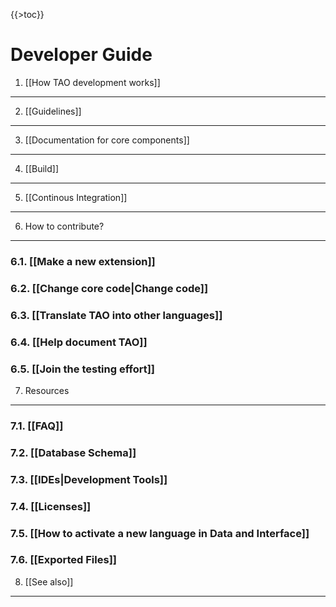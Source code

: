 {{\>toc}}

Developer Guide
===============

1. [[How TAO development works]]
--------------------------------

2. [[Guidelines]]
-----------------

3. [[Documentation for core components]]
----------------------------------------

4. [[Build]]
------------

5. [[Continous Integration]]
----------------------------

6. How to contribute?
---------------------

### 6.1. [[Make a new extension]]

### 6.2. [[Change core code|Change code]]

### 6.3. [[Translate TAO into other languages]]

### 6.4. [[Help document TAO]]

### 6.5. [[Join the testing effort]]

7. Resources
------------

### 7.1. [[FAQ]]

### 7.2. [[Database Schema]]

### 7.3. [[IDEs|Development Tools]]

### 7.4. [[Licenses]]

### 7.5. [[How to activate a new language in Data and Interface]]

### 7.6. [[Exported Files]]

8. [[See also]]
---------------
